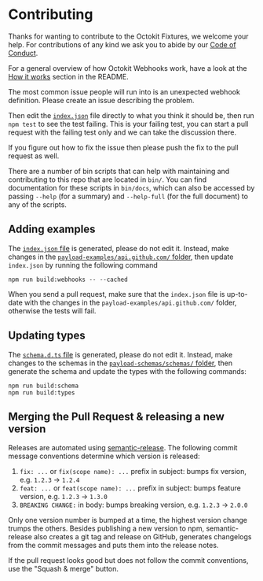 # Contributing

Thanks for wanting to contribute to the Octokit Fixtures, we welcome your help.
For contributions of any kind we ask you to abide by our
[Code of Conduct](CODE_OF_CONDUCT.md).

For a general overview of how Octokit Webhooks work, have a look at the
[How it works](README.md#how-it-works) section in the README.

The most common issue people will run into is an unexpected webhook definition.
Please create an issue describing the problem.

Then edit the [`index.json`](index.json) file directly to what you think it
should be, then run `npm test` to see the test failing. This is your failing
test, you can start a pull request with the failing test only and we can take
the discussion there.

If you figure out how to fix the issue then please push the fix to the pull
request as well.

There are a number of bin scripts that can help with maintaining and
contributing to this repo that are located in `bin/`. You can find documentation
for these scripts in `bin/docs`, which can also be accessed by passing `--help`
(for a summary) and `--help-full` (for the full document) to any of the scripts.

## Adding examples

The
[`index.json` file](https://github.com/octokit/webhooks/blob/master/index.json)
is generated, please do not edit it. Instead, make changes in the
[`payload-examples/api.github.com/` folder](https://github.com/octokit/webhooks/tree/master/payload-examples/api.github.com),
then update `index.json` by running the following command

```
npm run build:webhooks -- --cached
```

When you send a pull request, make sure that the `index.json` file is up-to-date
with the changes in the `payload-examples/api.github.com/` folder, otherwise the
tests will fail.

## Updating types

The
[`schema.d.ts` file](https://github.com/octokit/webhooks/blob/master/schema.d.ts)
is generated, please do not edit it. Instead, make changes to the schemas in the
[`payload-schemas/schemas/` folder](https://github.com/octokit/webhooks/tree/master/payload-schemas/schemas),
then generate the schema and update the types with the following commands:

```shell
npm run build:schema
npm run build:types
```

## Merging the Pull Request & releasing a new version

Releases are automated using
[semantic-release](https://github.com/semantic-release/semantic-release). The
following commit message conventions determine which version is released:

1. `fix: ...` or `fix(scope name): ...` prefix in subject: bumps fix version,
   e.g. `1.2.3` → `1.2.4`
2. `feat: ...` or `feat(scope name): ...` prefix in subject: bumps feature
   version, e.g. `1.2.3` → `1.3.0`
3. `BREAKING CHANGE:` in body: bumps breaking version, e.g. `1.2.3` → `2.0.0`

Only one version number is bumped at a time, the highest version change trumps
the others. Besides publishing a new version to npm, semantic-release also
creates a git tag and release on GitHub, generates changelogs from the commit
messages and puts them into the release notes.

If the pull request looks good but does not follow the commit conventions, use
the "Squash & merge" button.
